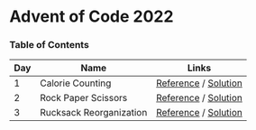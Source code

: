 # Advent of Code 2022

### Table of Contents

| Day | Name                    | Links                                                                                      |
| --- | ----------------------- | ------------------------------------------------------------------------------------------ |
| 1   | Calorie Counting        | [Reference](https://adventofcode.com/2022/day/1) / [Solution](/events/2022/day-1/index.ts) |
| 2   | Rock Paper Scissors     | [Reference](https://adventofcode.com/2022/day/2) / [Solution](/events/2022/day-2/index.ts) |
| 3   | Rucksack Reorganization | [Reference](https://adventofcode.com/2022/day/3) / [Solution](/events/2022/day-3/index.ts) |

